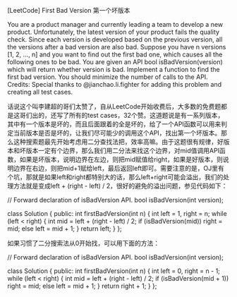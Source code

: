 [LeetCode] First Bad Version 第一个坏版本 

 
You are a product manager and currently leading a team to develop a new product. Unfortunately, the latest version of your product fails the quality check. Since each version is developed based on the previous version, all the versions after a bad version are also bad.
Suppose you have n versions [1, 2, ..., n] and you want to find out the first bad one, which causes all the following ones to be bad.
You are given an API bool isBadVersion(version) which will return whether version is bad. Implement a function to find the first bad version. You should minimize the number of calls to the API.
Credits:
Special thanks to @jianchao.li.fighter for adding this problem and creating all test cases.
 
话说这个叫李建超的哥们太赞了，自从LeetCode开始收费后，大多数的免费题都是这哥们出的，还写了所有的test cases，32个赞。这道题说是有一系列版本，其中有一个版本是坏的，而且后面跟着的全是坏的，给了一个API函数可以用来判定当前版本是否是坏的，让我们尽可能少的调用这个API，找出第一个坏版本。那么这种搜索题最先开始考虑用二分查找法把，效率高嘛。由于这题很有规律，好版本和坏版本一定有个边界，那么我们用二分法来找这个边界，对mid值调用API函数，如果是坏版本，说明边界在左边，则把mid赋值给right，如果是好版本，则说明边界在右边，则把mid+1赋给left，最后返回left即可。需要注意的是，OJ里有个坑，那就是如果left和right都特别大的话，那么left+right可能会溢出，我们的处理方法就是变成left + (right - left) / 2，很好的避免的溢出问题，参见代码如下：
 

// Forward declaration of isBadVersion API.
bool isBadVersion(int version);

class Solution {
public:
    int firstBadVersion(int n) {
        int left = 1, right = n;
        while (left < right) {
            int mid = left + (right - left) / 2;
            if (isBadVersion(mid)) right = mid;
            else left = mid + 1;
        }
        return left;
    }
};

 
如果习惯了二分搜索法从0开始找，可以用下面的方法：
 

// Forward declaration of isBadVersion API.
bool isBadVersion(int version);

class Solution {
public:
    int firstBadVersion(int n) {
        int left = 0, right = n - 1;
        while (left < right) {
            int mid = left + (right - left) / 2;
            if (isBadVersion(mid + 1)) right = mid;
            else left = mid + 1;
        }
        return right + 1;
    }
};
